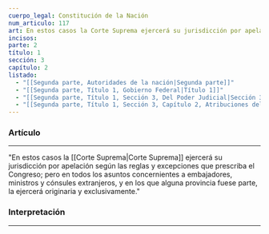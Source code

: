 ```yaml
---
cuerpo_legal: Constitución de la Nación
num_articulo: 117
art: En estos casos la Corte Suprema ejercerá su jurisdicción por apelación según las reglas y excepciones que prescriba el Congreso; pero en todos los asuntos concernientes a embajadores, ministros y cónsules extranjeros, y en los que alguna provincia fuese parte, la ejercerá originaria y exclusivamente.
incisos: 
parte: 2
título: 1
sección: 3
capítulo: 2
listado:
  - "[[Segunda parte, Autoridades de la nación|Segunda parte]]"
  - "[[Segunda parte, Título 1, Gobierno Federal|Título 1]]"
  - "[[Segunda parte, Título 1, Sección 3, Del Poder Judicial|Sección 3]]"
  - "[[Segunda parte, Título 1, Sección 3, Capítulo 2, Atribuciones del Poder Judicial|Capítulo 2]]"
---
```

### Artículo
---
"En estos casos la [[Corte Suprema|Corte Suprema]] ejercerá su jurisdicción por apelación según las reglas y excepciones que prescriba el Congreso; pero en todos los asuntos concernientes a embajadores, ministros y cónsules extranjeros, y en los que alguna provincia fuese parte, la ejercerá originaria y exclusivamente."


### Interpretación
---


